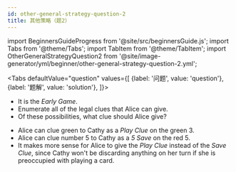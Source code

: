```yaml
---
id: other-general-strategy-question-2
title: 其他策略（题2）
---
```


import BeginnersGuideProgress from '@site/src/beginnersGuide.js';
import Tabs from '@theme/Tabs';
import TabItem from '@theme/TabItem';
import OtherGeneralStrategyQuestion2 from '@site/image-generator/yml/beginner/other-general-strategy-question-2.yml';

<BeginnersGuideProgress id="other-general-strategy-question-2" />

<!-- lint disable no-undefined-references -->

<Tabs
  defaultValue="question"
  values={[
    {label: '问题', value: 'question'},
    {label: '题解', value: 'solution'},
  ]}>
<TabItem value="question">

- It is the *Early Game*.
- Enumerate all of the legal clues that Alice can give.
- Of these possibilities, what clue should Alice give?

</TabItem>
<TabItem value="solution">

- Alice can clue green to Cathy as a *Play Clue* on the green 3.
- Alice can clue number 5 to Cathy as a *5 Save* on the red 5.
- It makes more sense for Alice to give the *Play Clue* instead of the *Save Clue*, since Cathy won't be discarding anything on her turn if she is preoccupied with playing a card.

</TabItem>
</Tabs>

<OtherGeneralStrategyQuestion2 />
